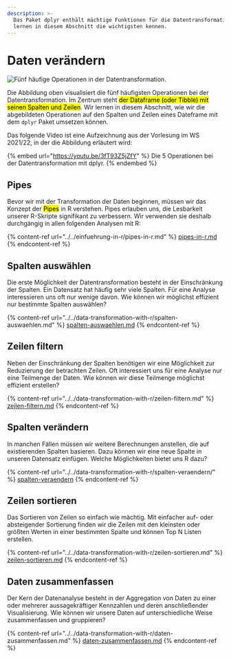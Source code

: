 ```yaml
---
description: >-
  Das Paket dplyr enthält mächtige Funktionen für die Datentransformation. Wir
  lernen in diesem Abschnitt die wichtigsten kennen.
---
```


# Daten verändern

![Fünf häufige Operationen in der Datentransformation.](../../.gitbook/assets/actions\_in\_data\_transformation.png)

Die Abbildung oben visualisiert die fünf häufigsten Operationen bei der Datentransformation. Im Zentrum steht <mark style="background-color:yellow;">der Dataframe (oder Tibble) mit seinen Spalten und Zeilen</mark>. Wir lernen in diesem Abschnitt, wie wir die abgebildeten Operationen auf den Spalten und Zeilen eines Dateframe mit dem `dplyr` Paket umsetzen können.

Das folgende Video ist eine Aufzeichnung aus der Vorlesung im WS 2021/22, in der die Abbildung erläutert wird:

{% embed url="https://youtu.be/3fT93Z5jZfY" %}
Die 5 Operationen bei der Datentransformation mit dplyr.
{% endembed %}

## Pipes

Bevor wir mit der Transformation der Daten beginnen, müssen wir das Konzept der <mark style="background-color:yellow;">Pipes</mark> in R verstehen. Pipes erlauben uns, die Lesbarkeit unserer R-Skripte signifikant zu verbessern. Wir verwenden sie deshalb durchgängig in allen folgenden Analysen mit R:

{% content-ref url="../../einfuehrung-in-r/pipes-in-r.md" %}
[pipes-in-r.md](../../einfuehrung-in-r/pipes-in-r.md)
{% endcontent-ref %}

## Spalten auswählen

Die erste Möglichkeit der Datentransformation besteht in der Einschränkung der Spalten. Ein Datensatz hat häufig sehr viele Spalten. Für eine Analyse interessieren uns oft nur wenige davon. Wie können wir möglichst effizient nur bestimmte Spalten auswählen?

{% content-ref url="../../data-transformation-with-r/spalten-auswaehlen.md" %}
[spalten-auswaehlen.md](../../data-transformation-with-r/spalten-auswaehlen.md)
{% endcontent-ref %}

## Zeilen filtern

Neben der Einschränkung der Spalten benötigen wir eine Möglichkeit zur Reduzierung der betrachten Zeilen. Oft interessiert uns für eine Analyse nur eine Teilmenge der Daten. Wie können wir diese Teilmenge möglichst effizient erstellen?

{% content-ref url="../../data-transformation-with-r/zeilen-filtern.md" %}
[zeilen-filtern.md](../../data-transformation-with-r/zeilen-filtern.md)
{% endcontent-ref %}

## Spalten verändern

In manchen Fällen müssen wir weitere Berechnungen anstellen, die auf existierenden Spalten basieren. Dazu können wir eine neue Spalte in unseren Datensatz einfügen. Welche Möglichkeiten bietet uns R dazu?

{% content-ref url="../../data-transformation-with-r/spalten-veraendern/" %}
[spalten-veraendern](../../data-transformation-with-r/spalten-veraendern/)
{% endcontent-ref %}

## Zeilen sortieren

Das Sortieren von Zeilen so einfach wie mächtig. Mit einfacher auf- oder absteigender Sortierung finden wir die Zeilen mit den kleinsten oder größten Werten in einer bestimmten Spalte und können Top N Listen erstellen.

{% content-ref url="../../data-transformation-with-r/zeilen-sortieren.md" %}
[zeilen-sortieren.md](../../data-transformation-with-r/zeilen-sortieren.md)
{% endcontent-ref %}

## Daten zusammenfassen

Der Kern der Datenanalyse besteht in der Aggregation von Daten zu einer oder mehrerer aussagekräftiger Kennzahlen und deren anschließender Visualisierung. Wie können wir unsere Daten auf unterschiedliche Weise zusammenfassen und gruppieren?

{% content-ref url="../../data-transformation-with-r/daten-zusammenfassen.md" %}
[daten-zusammenfassen.md](../../data-transformation-with-r/daten-zusammenfassen.md)
{% endcontent-ref %}
